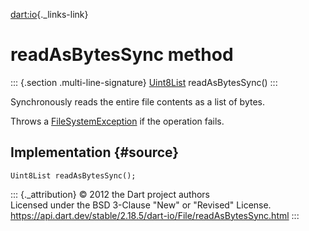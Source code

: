 [dart:io](../../dart-io/dart-io-library){._links-link}

readAsBytesSync method
======================

::: {.section .multi-line-signature}
[Uint8List](../../dart-typed_data/uint8list-class) readAsBytesSync()
:::

Synchronously reads the entire file contents as a list of bytes.

Throws a [FileSystemException](../filesystemexception-class) if the
operation fails.

Implementation {#source}
--------------

``` {.language-dart data-language="dart"}
Uint8List readAsBytesSync();
```

::: {._attribution}
© 2012 the Dart project authors\
Licensed under the BSD 3-Clause \"New\" or \"Revised\" License.\
<https://api.dart.dev/stable/2.18.5/dart-io/File/readAsBytesSync.html>
:::
